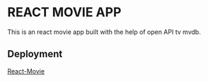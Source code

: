 # REACT MOVIE APP

This is an react movie app built with the help of open API tv mvdb.

## Deployment

[React-Movie](https://www.inha.uz)
